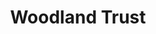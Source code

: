 ---
title: Woodland Trust
url: 'https://www.woodlandtrust.org.uk/'
featured: true
categories:
  - 411e32f8-59bc-4fbb-ac7f-3d2a908b039e
  - ee42a632-ac6a-4f89-802a-8111cf674d4c
countries:
  - gb
tags:
  - charity
  - land-owner
description: >-
  The Woodland Trust is reforesting the United Kingdom, working with
  communities, local authorities, and land owners, to get trees in the ground.
image: null
blueprint: action

---